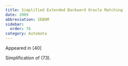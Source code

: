 ```yaml
---
title: Simplified Extended Backward Oracle Matching
date: 2009
abbreviation: SEBOM
sidebar:
  order: 76
category: Automata
---
```


Appeared in [40]

Simplification of (73).
